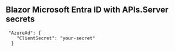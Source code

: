 
## Blazor Microsoft Entra ID with APIs.Server secrets

```
 "AzureAd": {
    "ClientSecret": "your-secret"
  }
```
